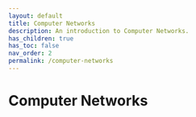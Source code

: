 ```yaml
---
layout: default
title: Computer Networks
description: An introduction to Computer Networks.
has_children: true
has_toc: false
nav_order: 2
permalink: /computer-networks
---
```

# Computer Networks
